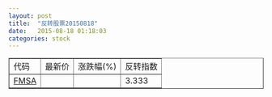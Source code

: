 ```yaml
---
layout: post
title:  "反转股票20150818"
date:   2015-08-18 01:18:03
categories: stock
---
```


<script type="text/javascript">
var stockList = []
stockList.push('gb_fmsa');
</script>

<table border="1">
 <tr>
 <td>代码</td>
  <td>最新价</td>
  <td>涨跌幅(%)</td>
 <td>反转指数</td>
</tr>
  <tr id="fmsa"><td><a href="http://stock.finance.sina.com.cn/usstock/quotes/FMSA.html" target="_blank">FMSA</a></td><td></td><td></td><td>3.333</td></tr>
</table>
